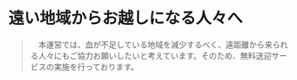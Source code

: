 # 遠い地域からお越しになる人々へ
>　本運営では、血が不足している地域を減少するべく、遠距離から来られる人々にもご協力お願いしたいと考えています。そのため、無料送迎サービスの実施を行っております。

